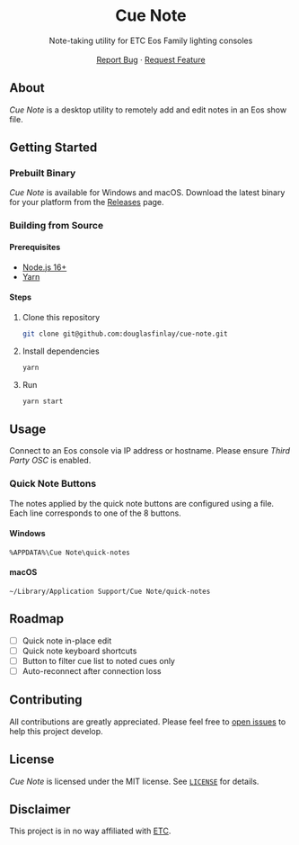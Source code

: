 <h1 align="center">Cue Note</h1>
  <p align="center">
    Note-taking utility for ETC Eos Family lighting consoles
    <br />
    <br />
    <a href="https://github.com/douglasfinlay/cue-note/issues/new?template=bug-report.md">Report Bug</a>
    ·
    <a href="https://github.com/douglasfinlay/cue-note/issues/new?template=feature-request.md">Request Feature</a>
  </p>
</div>

## About

_Cue Note_ is a desktop utility to remotely add and edit notes in an Eos show file.

## Getting Started

### Prebuilt Binary

_Cue Note_ is available for Windows and macOS. Download the latest binary for your platform from the [Releases](https://github.com/douglasfinlay/cue-note/releases) page.

### Building from Source

#### Prerequisites

- [Node.js 16+](https://nodejs.org/en)
- [Yarn](https://yarnpkg.com)

#### Steps

1. Clone this repository

   ```sh
   git clone git@github.com:douglasfinlay/cue-note.git
   ```

2. Install dependencies

   ```sh
   yarn
   ```

3. Run

   ```sh
   yarn start
   ```

## Usage

Connect to an Eos console via IP address or hostname. Please ensure _Third Party OSC_ is enabled.

### Quick Note Buttons

The notes applied by the quick note buttons are configured using a file. Each line corresponds to one of the 8 buttons.

#### Windows

```
%APPDATA%\Cue Note\quick-notes
```

#### macOS

```
~/Library/Application Support/Cue Note/quick-notes
```

## Roadmap

- [ ] Quick note in-place edit
- [ ] Quick note keyboard shortcuts
- [ ] Button to filter cue list to noted cues only
- [ ] Auto-reconnect after connection loss

## Contributing

All contributions are greatly appreciated. Please feel free to [open issues](https://github.com/douglasfinlay/cue-note/issues/new/choose) to help this project develop.

## License

_Cue Note_ is licensed under the MIT license. See [`LICENSE`](https://github.com/douglasfinlay/cue-note/blob/main/LICENSE) for details.

## Disclaimer

This project is in no way affiliated with [ETC](https://www.etcconnect.com/).
